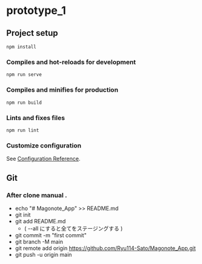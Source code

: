 # prototype_1

## Project setup
```
npm install
```

### Compiles and hot-reloads for development
```
npm run serve
```

### Compiles and minifies for production
```
npm run build
```

### Lints and fixes files
```
npm run lint
```

### Customize configuration
See [Configuration Reference](https://cli.vuejs.org/config/).

## Git 

### After clone manual .

- echo "# Magonote_App" >> README.md
- git init
- git add README.md
     - ( --all にすると全てをステージングする )
- git commit -m "first commit"
- git branch -M main
- git remote add origin https://github.com/Ryu114-Sato/Magonote_App.git
- git push -u origin main




